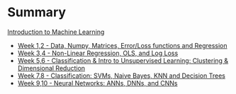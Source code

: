 # Summary

[Introduction to Machine Learning](./index.md)

- [Week 1,2 - Data, Numpy, Matrices, Error/Loss functions and Regression](./week1_2/index.md)
- [Week 3,4 - Non-Linear Regression, OLS, and Log Loss](./week3_4/index.md)
- [Week 5,6 - Classification & Intro to Unsupervised Learning: Clustering & Dimensional Reduction](./week5_6/index.md)
- [Week 7,8 - Classification: SVMs, Naive Bayes, KNN and Decision Trees](./week7_8/index.md)
- [Week 9,10 - Neural Networks: ANNs, DNNs, and CNNs](./week9_10/index.md)
<!-- - [Week 6 – Scripting, CI, and Autograding](./week6/index.md) -->
<!-- - [Week 7 – Doing it All from the Command Line](./week7/index.md) -->
<!-- - [Week 8 - Debuggers and Controlling Processes](./week8/index.md) -->
<!-- - [Week 9 - Code Review/It Works on My Machine](./week9/index.md) -->
<!-- - [Week 10 - Wrapping Up](./week10/index.md) -->

